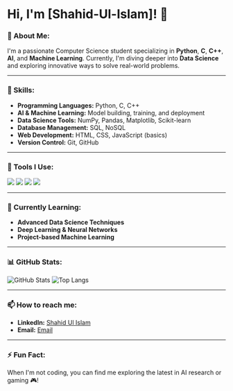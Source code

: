 # Hi, I'm [Shahid-Ul-Islam]! 👋 

### 🚀 About Me:
I'm a passionate Computer Science student specializing in **Python**, **C**, **C++**, **AI**, and **Machine Learning**. Currently, I'm diving deeper into **Data Science** and exploring innovative ways to solve real-world problems.

---

### 💼 Skills:
- **Programming Languages:** Python, C, C++
- **AI & Machine Learning:** Model building, training, and deployment
- **Data Science Tools:** NumPy, Pandas, Matplotlib, Scikit-learn
- **Database Management:** SQL, NoSQL
- **Web Development:** HTML, CSS, JavaScript (basics)
- **Version Control:** Git, GitHub

---

### 🔧 Tools I Use:
<p align="left">
  <img src="https://img.shields.io/badge/Editor-VS_Code-blue?style=for-the-badge&logo=visual-studio-code&logoColor=white" />
  <img src="https://img.shields.io/badge/Editor-PyCharm-green?style=for-the-badge&logo=pycharm&logoColor=white" />
  <img src="https://img.shields.io/badge/Tool-Git-black?style=for-the-badge&logo=git&logoColor=white" />
  <img src="https://img.shields.io/badge/Tool-Docker-blue?style=for-the-badge&logo=docker&logoColor=white" />
</p>

---

### 🌱 Currently Learning:
- **Advanced Data Science Techniques**
- **Deep Learning & Neural Networks**
- **Project-based Machine Learning**

---

### 📊 GitHub Stats:
![GitHub Stats](https://github-readme-stats.vercel.app/api?username=Khanz9664&show_icons=true&theme=radical)
![Top Langs](https://github-readme-stats.vercel.app/api/top-langs/?username=Khanz9664&layout=compact&theme=radical)

---

### 📫 How to reach me:
- **LinkedIn:** [Shahid Ul Islam](https://www.linkedin.com/in/shahid-ul-islam-13650998)
- **Email:** [Email](mailto:shahid9664@gmail.com)

---

### ⚡ Fun Fact:
When I'm not coding, you can find me exploring the latest in AI research or gaming 🎮!
